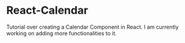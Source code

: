 # React-Calendar
Tutorial over creating a Calendar Component in React. I am currently working on adding more functionalities to it.

